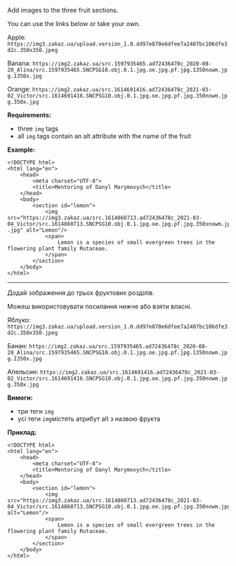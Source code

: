Add images to the three fruit sections.

You can use the links below or take your own.

Apple:
```https://img3.zakaz.ua/upload.version_1.0.dd97e870e6dfee7a2407bc106dfe3d2c.350x350.jpeg```

Banana:
```https://img2.zakaz.ua/src.1597935465.ad72436478c_2020-08-20_Alina/src.1597935465.SNCPSG10.obj.0.1.jpg.oe.jpg.pf.jpg.1350nowm.jpg.1350x.jpg ```

Orange:
```https://img2.zakaz.ua/src.1614691416.ad72436478c_2021-03-02_Victor/src.1614691416.SNCPSG10.obj.0.1.jpg.oe.jpg.pf.jpg.350nowm.jpg.350x.jpg ```

**Requirements:**
- three `img` tags
- all `img` tags contain an alt attribute with the name of the fruit

**Example:**
```
<!DOCTYPE html>
<html lang="en">
    <head>
        <meta charset="UTF-8">
        <title>Mentoring of Danyl Marymovych</title>
    </head>
    <body>
        <section id="lemon">
            <img src="https://img3.zakaz.ua/src.1614860713.ad72436478c_2021-03-04_Victor/src.1614860713.SNCPSG10.obj.0.1.jpg.oe.jpg.pf.jpg.350xnowm.jpg.350x .jpg" alt="Lemon"/>
            <span>
                Lemon is a species of small evergreen trees in the flowering plant family Rutaceae.
            </span>
        </section>
    </body>
</html>
```

---

Додай зображення до трьох фруктових розділів.

Можеш використовувати посилання нижче або взяти власні.

Яблуко:
```https://img3.zakaz.ua/upload.version_1.0.dd97e870e6dfee7a2407bc106dfe3d2c.350x350.jpeg```

Банан:
```https://img2.zakaz.ua/src.1597935465.ad72436478c_2020-08-20_Alina/src.1597935465.SNCPSG10.obj.0.1.jpg.oe.jpg.pf.jpg.1350nowm.jpg.1350x.jpg```

Апельсин:
```https://img2.zakaz.ua/src.1614691416.ad72436478c_2021-03-02_Victor/src.1614691416.SNCPSG10.obj.0.1.jpg.oe.jpg.pf.jpg.350nowm.jpg.350x.jpg```

**Вимоги:**
- три теги `img`
- усі теги `img`містять атрибут alt з назвою фрукта

**Приклад:**
```
<!DOCTYPE html>
<html lang="en">
    <head>
        <meta charset="UTF-8">
        <title>Mentoring of Danyl Marymovych</title>
    </head>
    <body>
        <section id="lemon">
            <img src="https://img3.zakaz.ua/src.1614860713.ad72436478c_2021-03-04_Victor/src.1614860713.SNCPSG10.obj.0.1.jpg.oe.jpg.pf.jpg.350nowm.jpg.350x.jpg" alt="Lemon"/>
            <span>
                Lemon is a species of small evergreen trees in the flowering plant family Rutaceae.
            </span>
        </section>
    </body>
</html>
```